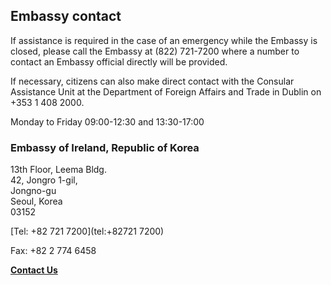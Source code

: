 ## Embassy contact

If assistance is required in the case of an emergency while the Embassy is closed, please call the Embassy at (822) 721-7200 where a number to contact an Embassy official directly will be provided.

If necessary, citizens can also make direct contact with the Consular Assistance Unit at the Department of Foreign Affairs and Trade in Dublin on +353 1 408 2000.

Monday to Friday 09:00-12:30 and 13:30-17:00

### Embassy of Ireland, Republic of Korea

13th Floor, Leema Bldg.   
42, Jongro 1-gil,   
Jongno-gu   
Seoul, Korea   
03152

[Tel: +82 721 7200](tel:+82721 7200)

Fax: +82 2 774 6458

[**Contact Us**](/en/republic-of-korea/seoul/contact/)
